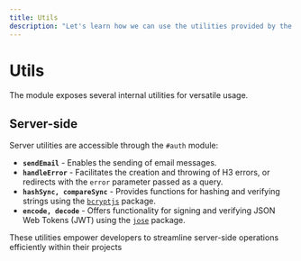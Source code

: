 ```yaml
---
title: Utils
description: "Let's learn how we can use the utilities provided by the module."
---
```


# Utils

The module exposes several internal utilities for versatile usage.

## Server-side

Server utilities are accessible through the `#auth` module:

- **`sendEmail`** - Enables the sending of email messages.
- **`handleError`** - Facilitates the creation and throwing of H3 errors, or redirects with the `error` parameter passed as a query.
- **`hashSync, compareSync`** - Provides functions for hashing and verifying strings using the [`bcryptjs`](https://github.com/dcodeIO/bcrypt.js) package.
- **`encode, decode`** - Offers functionality for signing and verifying JSON Web Tokens (JWT) using the [`jose`](https://github.com/panva/jose) package.

These utilities empower developers to streamline server-side operations efficiently within their projects
